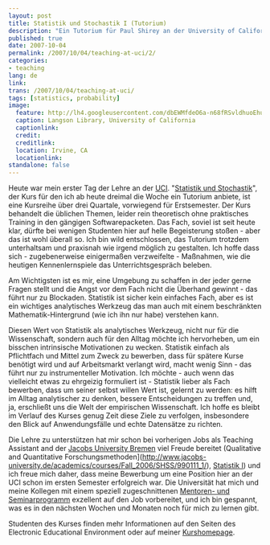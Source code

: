 ```yaml
---
layout: post
title: Statistik und Stochastik I (Tutorium)
description: "Ein Tutorium für Paul Shirey an der University of California, Irvine"
published: true
date: 2007-10-04
permalink: /2007/10/04/teaching-at-uci/2/
categories:
- teaching
lang: de
link:
trans: /2007/10/04/teaching-at-uci/
tags: [statistics, probability]
image:
  feature: http://lh4.googleusercontent.com/dbEWMfdeO6a-n68fRSvldhuoEhuUV7rYnOOKN6pYd2HV=w884-h312-no
  caption: Langson Library, University of California
  captionlink:
  credit:
  creditlink:
  location: Irvine, CA
  locationlink:
standalone: false
---
```


Heute war mein erster Tag der Lehre an der [UCI](http://www.uci.edu).
"[Statistik und Stochastik](https://eee.uci.edu/07f/70050/)", der Kurs für den ich ab heute dreimal die Woche ein Tutorium anbiete, ist eine Kursreihe über drei Quartale, vorwiegend für Erstsemester.
Der Kurs behandelt die üblichen Themen, leider rein theoretisch ohne praktisches Training in den gängigen Softwarepacketen.
Das Fach, soviel ist seit heute klar, dürfte bei wenigen Studenten hier auf helle Begeisterung stoßen - aber das ist wohl überall so.
Ich bin wild entschlossen, das Tutorium trotzdem unterhaltsam und praxisnah wie irgend möglich zu gestalten.
Ich hoffe dass sich - zugebenerweise einigermaßen verzweifelte - Maßnahmen, wie die heutigen Kennenlernspiele das Unterrichtsgespräch beleben.

<!--more-->

Am Wichtigsten ist es mir, eine Umgebung zu schaffen in der jeder gerne Fragen stellt und die Angst vor dem Fach nicht die Überhand gewinnt - das führt nur zu Blockaden.
Statistik ist sicher kein einfaches Fach, aber es ist ein wichtiges analytisches Werkzeug das man auch mit einem beschränkten Mathematik-Hintergrund (wie ich ihn nur habe) verstehen kann.

Diesen Wert von Statistik als analytisches Werkzeug, nicht nur für die Wissenschaft, sondern auch für den Alltag möchte ich hervorheben, um ein bisschen intrinsische Motivationen zu wecken.
Statistik einfach als Pflichtfach und Mittel zum Zweck zu bewerben, dass für spätere Kurse benötigt wird und auf Arbeitsmarkt verlangt wird, macht wenig Sinn - das führt nur zu instrumenteller Motivation.
Ich möchte - auch wenn das vielleicht etwas zu ehrgeizig formuliert ist - Statistik lieber als Fach bewerben, dass um seiner selbst willen Wert ist, gelernt zu werden:
es hilft im Alltag analytischer zu denken, bessere Entscheidungen zu treffen und, ja, erschließt uns die Welt der empirischen Wissenschaft.
Ich hoffe es bleibt im Verlauf des Kurses genug Zeit diese Ziele zu verfolgen, insbesondere den Blick auf Anwendungsfälle und echte Datensätze zu richten.

Die Lehre zu unterstützen hat mir schon bei vorherigen Jobs als Teaching Assistant and der [Jacobs University Bremen](http://www.jacobs-university.de) viel Freude bereitet (Qualitative and Quantitative Forschungsmethoden](http://www.jacobs-university.de/academics/courses/Fall_2006/SHSS/990111_1/), [Statistik I](http://www.jacobs-university.de/academics/courses/Spring_2007/SHSS/990102_4/)) und ich freue mich daher, dass meine Bewerbung um eine Position hier an der UCI schon im ersten Semester erfolgreich war.
Die Universität hat mich und meine Kollegen mit einem speziell zugeschnittenen [Mentoren- und Seminarprogramm](http://www.tltc.uci.edu/TAPDP.html) exzellent auf den Job vorbereitet, und ich bin gespannt, was es in den nächsten Wochen und Monaten noch für mich zu lernen gibt.

Studenten des Kurses finden mehr Informationen auf den Seiten des Electronic Educational Environment oder auf meiner [Kurshomepage](https://eee.uci.edu/07f/70052/).